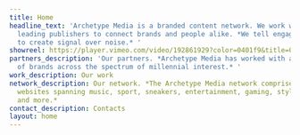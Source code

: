 ```yaml
---
title: Home
headline_text: 'Archetype Media is a branded content network. We work with the world’s
  leading publishers to connect brands and people alike. *We tell engaging stories
  to create signal over noise.* '
showreel: https://player.vimeo.com/video/192861929?color=0401f9&title=0&byline=0&portrait=0
partners_description: 'Our partners. *Archetype Media has worked with a wide variety
  of brands across the spectrum of millennial interest.* '
work_description: Our work
network_description: Our network. *The Archetype Media network comprises over 100
  websites spanning music, sport, sneakers, entertainment, gaming, style, art & design
  and more.*
contact_description: Contacts
layout: home
---
```


